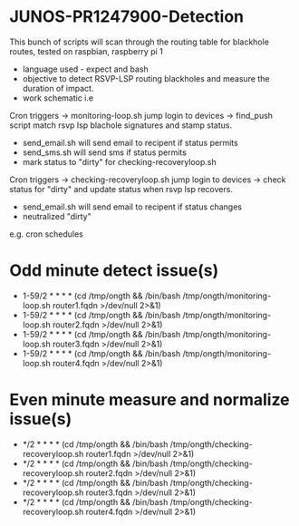 # JUNOS-PR1247900-Detection

This bunch of scripts will scan through the routing table for blackhole routes, tested on raspbian, raspberry pi 1
- language used - expect and bash
- objective to detect RSVP-LSP routing blackholes and measure the duration of impact.
- work schematic
i.e

Cron triggers -> monitoring-loop.sh jump login to devices -> find_push script match rsvp lsp blachole signatures and stamp status.
 - send_email.sh will send email to recipent if status permits
 - send_sms.sh will send sms if status permits
 - mark status to "dirty" for checking-recoveryloop.sh
                                                             
Cron triggers -> checking-recoveryloop.sh jump login to devices -> check status for "dirty" and update status when rsvp lsp recovers.
 - send_email.sh will send email to recipent if status changes
 - neutralized "dirty"                                                            

e.g. cron schedules

# Odd minute detect issue(s)
- 1-59/2 * * * * (cd /tmp/ongth && /bin/bash /tmp/ongth/monitoring-loop.sh router1.fqdn >/dev/null 2>&1)
- 1-59/2 * * * * (cd /tmp/ongth && /bin/bash /tmp/ongth/monitoring-loop.sh router2.fqdn >/dev/null 2>&1)
- 1-59/2 * * * * (cd /tmp/ongth && /bin/bash /tmp/ongth/monitoring-loop.sh router3.fqdn >/dev/null 2>&1)
- 1-59/2 * * * * (cd /tmp/ongth && /bin/bash /tmp/ongth/monitoring-loop.sh router4.fqdn >/dev/null 2>&1)

# Even minute measure and normalize issue(s)
- */2 * * * * (cd /tmp/ongth && /bin/bash /tmp/ongth/checking-recoveryloop.sh router1.fqdn >/dev/null 2>&1)
- */2 * * * * (cd /tmp/ongth && /bin/bash /tmp/ongth/checking-recoveryloop.sh router2.fqdn >/dev/null 2>&1)
- */2 * * * * (cd /tmp/ongth && /bin/bash /tmp/ongth/checking-recoveryloop.sh router3.fqdn >/dev/null 2>&1)
- */2 * * * * (cd /tmp/ongth && /bin/bash /tmp/ongth/checking-recoveryloop.sh router4.fqdn >/dev/null 2>&1)
